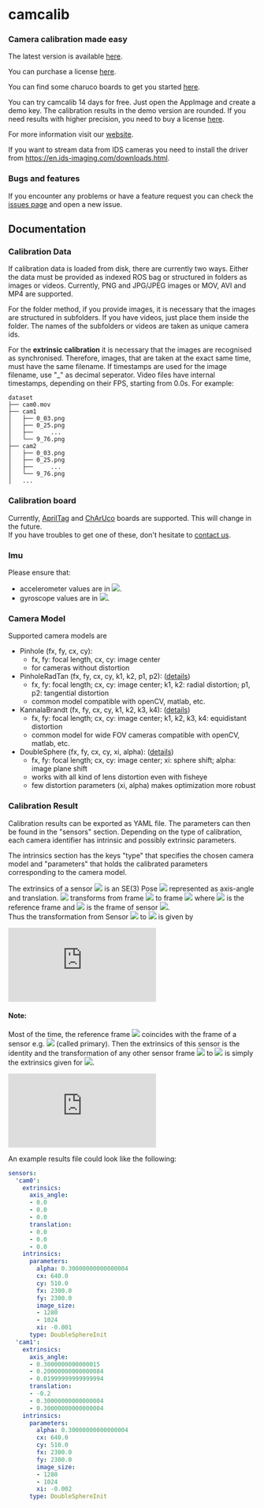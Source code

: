# camcalib

### Camera calibration made easy

The latest version is available [here](https://github.com/IVISO/camcalib/releases).

You can purchase a license [here](https://www.camcalib.io/plans-pricing).

You can find some charuco boards to get you started [here](https://github.com/IVISO/camcalib/tree/main/charuco_boards).

You can try camcalib 14 days for free. Just open the AppImage and create a demo key. The calibration results in the demo
version are rounded. If you need results with higher precision, you need to buy a
license [here](https://www.camcalib.io/plans-pricing).

For more information visit our [website](https://www.camcalib.io/).

If you want to stream data from IDS cameras you need to install the driver
from https://en.ids-imaging.com/downloads.html.

### Bugs and features

If you encounter any problems or have a feature request you can check
the [issues page](https://github.com/IVISO/camcalib/issues) and open a new issue.

## Documentation

### Calibration Data

If calibration data is loaded from disk, there are currently two ways. Either the data must be provided as indexed ROS
bag or structured in folders as images or videos. Currently, PNG and JPG/JPEG images or MOV, AVI and MP4 are supported.

For the folder method, if you provide images, it is necessary that the images are structured in subfolders. If you have
videos, just place them inside the folder. The names of the subfolders or videos are taken as unique camera ids.

For the **extrinsic calibration** it is necessary that the images are recognised as synchronised. Therefore, images,
that are taken at the exact same time, must have the same filename. If timestamps are used for the image filename,
use "_" as decimal seperator. Video files have internal timestamps, depending on their FPS, starting from 0.0s. For
example:

```
dataset
├── cam0.mov
├── cam1
│   ├── 0_03.png
│   ├── 0_25.png
│   ├──     ...
│   └── 9_76.png
├── cam2
│   ├── 0_03.png
│   ├── 0_25.png
│   ├──     ...
│   └── 9_76.png
│   ...
```

### Calibration board

Currently, [AprilTag](https://github.com/ethz-asl/kalibr/wiki/calibration-targets)
and [ChArUco](https://docs.opencv.org/3.4/df/d4a/tutorial_charuco_detection.html) boards are supported. This will change
in the future.  
If you have troubles to get one of these, don't hesitate to [contact us](mailto:info@camcalib.io).

### Imu

Please ensure that:

* accelerometer values are in <img src="https://latex.codecogs.com/gif.latex?\frac{m}{sec^{2}}" />.
* gyroscope values are in <img src="https://latex.codecogs.com/gif.latex?\frac{rad}{sec}" />.

### Camera Model

Supported camera models are

- Pinhole (fx, fy, cx, cy):
  * fx, fy: focal length, cx, cy: image center
  * for cameras without distortion
- PinholeRadTan (fx, fy, cx, cy, k1, k2, p1,
  p2): ([details](https://docs.opencv.org/3.4.12/dc/dbb/tutorial_py_calibration.html))
  * fx, fy: focal length; cx, cy: image center; k1, k2: radial distortion; p1, p2: tangential distortion
  * common model compatible with openCV, matlab, etc.
- KannalaBrandt (fx, fy, cx, cy, k1, k2, k3,
  k4): ([details](https://docs.opencv.org/3.4/db/d58/group__calib3d__fisheye.html#details))
  * fx, fy: focal length; cx, cy: image center; k1, k2, k3, k4: equidistant distortion
  * common model for wide FOV cameras compatible with openCV, matlab, etc.
- DoubleSphere (fx, fy, cx, cy, xi, alpha): ([details](https://arxiv.org/pdf/1807.08957v1.pdf))
  * fx, fy: focal length; cx, cy: image center; xi: sphere shift; alpha: image plane shift
  * works with all kind of lens distortion even with fisheye
  * few distortion parameters (xi, alpha) makes optimization more robust

### Calibration Result

Calibration results can be exported as YAML file. The parameters can then be found in the "sensors" section. Depending
on the type of calibration, each camera identifier has intrinsic and possibly extrinsic parameters.

The intrinsics section has the keys "type" that specifies the chosen camera model and "parameters" that holds the
calibrated parameters corresponding to the camera model.

The extrinsics of a sensor <img src="https://latex.codecogs.com/gif.latex?S_i" /> is an SE(3)
Pose <img src="https://latex.codecogs.com/gif.latex?P_%7BS_i%20E%7D" /> represented as axis-angle and translation.
<img src="https://latex.codecogs.com/gif.latex?P_%7BS_i%20E%7D" /> transforms from
frame <img src="https://latex.codecogs.com/gif.latex?E" /> to
frame <img src="https://latex.codecogs.com/gif.latex?S_i" /> where <img src="https://latex.codecogs.com/gif.latex?E" />
is the reference frame and <img src="https://latex.codecogs.com/gif.latex?S_i" /> is the frame of
sensor <img src="https://latex.codecogs.com/gif.latex?i" />.  
Thus the transformation from Sensor <img src="https://latex.codecogs.com/gif.latex?S_0" />
to <img src="https://latex.codecogs.com/gif.latex?S_1" /> is given by

![equation](https://latex.codecogs.com/gif.latex?P_%7BS_1%20S_0%7D%20%3D%20P_%7BS_1%20E%7D%20*%20P_%7BS_0%20E%7D%5E%7B-1%7D)

#### Note:

Most of the time, the reference frame <img src="https://latex.codecogs.com/gif.latex?E" /> coincides with the frame of a
sensor e.g. <img src="https://latex.codecogs.com/gif.latex?S_0" /> (called primary). Then the extrinsics of this sensor
is the identity and the transformation of any other sensor frame <img src="https://latex.codecogs.com/gif.latex?S_0" />
to <img src="https://latex.codecogs.com/gif.latex?S_i" /> is simply the extrinsics given
for <img src="https://latex.codecogs.com/gif.latex?S_i" />.

![equation](https://latex.codecogs.com/gif.latex?P_%7BS_i%20S_0%7D%20%3D%20P_%7BS_i%20E%7D)

An example results file could look like the following:

```yaml
sensors:
  'cam0':
    extrinsics:
      axis_angle:
      - 0.0
      - 0.0
      - 0.0
      translation:
      - 0.0
      - 0.0
      - 0.0
    intrinsics:
      parameters:
        alpha: 0.30000000000000004
        cx: 640.0
        cy: 510.0
        fx: 2300.0
        fy: 2300.0
        image_size:
        - 1280
        - 1024
        xi: -0.001
      type: DoubleSphereInit
  'cam1':
    extrinsics:
      axis_angle:
      - 0.3000000000000015
      - 0.20000000000000084
      - 0.01999999999999994
      translation:
      - -0.2
      - 0.30000000000000004
      - 0.30000000000000004
    intrinsics:
      parameters:
        alpha: 0.30000000000000004
        cx: 640.0
        cy: 510.0
        fx: 2300.0
        fy: 2300.0
        image_size:
        - 1280
        - 1024
        xi: -0.002
      type: DoubleSphereInit
```
